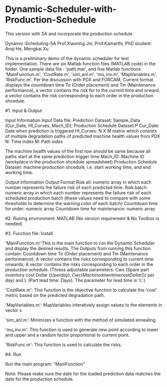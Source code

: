 # Dynamic-Scheduler-with-Production-Schedule
This version with SA and incorporate the production schedule

Dynamic-Scheduling-SA
Prof.Xiaoning Jin, Prof.Kamarthi, PhD student: Anqi He, Mengkai Xu

This is a preliminary demo of the dynamic scheduler for test implementation. There are six Matlab function files (MATLAB code) in the folder. One sample data file : 'path.mat', and five Matlab functions: 'MainFunction.m', 'CostRate.m', 'sim_anl.m', 'mu_inv.m', 'MapVariables.m', 'RiskFunc.m'. Per the discussion with PDX and FORCAM, Current format displays the countdown time To (Order placement) and Tm (Maintenance performance), a vector contains the risk for to the current time and orward, a vector contains the risk corresponding to each order in the production shcedule.

#1. Input & Output

Input Information
Input Data file: Prediction Dataset: Sample_Data (Cur_Date, HI_Curves, Mach_ID); Production Schedule Dataset:P
Cur_Date: Date when prediction is triggered
HI_Curves: N X M matrix which consists of multiple degradation paths of predicted machine health values from PDX
N: Time index
M: Path index

The machine health values of the first row should be same because all paths start at the same prediction trigger time
Mach_ID: Machine ID (workplace in the production shcedule spreadsheet)
Production Schedule Dataset: machine production shcedule, i.e. start working time, and end working time.

Output Information
Output Format
Risk.all: numeric array in which each number represents the failure risk of each predicted time. 
Risk.batch: numeric array in which each number represents the failure risk of each scheduled production batch (these values need to compare with some thresholds to determine the warning color of each batch)
Countdown time for order:  numeric array 
Countdown time for maintenance: numeric array


#2. Runing environment: MATLAB (No version requirement & No Toolbox is needed)

#3. Function file: Install

'MainFunction.m':This is the main function to run the Dynamic Scheduler and display the desired results. The Outputs from running this function contain: Countdown time To (Order placement) and Tm (Maintenance performance); A vector contains the risks corresponding to current time onwards; A vector contains the risks corresponding to each order in the production schedule. (Thress adjustable parameters: Cws (Spare part inventory cost  Dollar ($)/ per day), Cwc (Machine downtime cost Dollar ($)/ per day) and L (Part lead time: Days). The parameter for lead time is 'L'.)

'CostRate.m': This function is the objective function to calculate the 'cost' metric based on the predicted degradation path.

'MapVariables.m': MapVariables interatively assign values to the elements in vector x

'sim_anl.m': Minimizes a function with the method of simulated annealing

'mu_inv.m': This function is used to generate new point according to lower and upper and a random factor proportional to current point.

'RiskFunc.m': This function is used to calculate the risks.

#4. Run

Run the main program: "MainFunction"

Note: Please make sure the date for the loaded prediction data matches the date for the production schedule.


